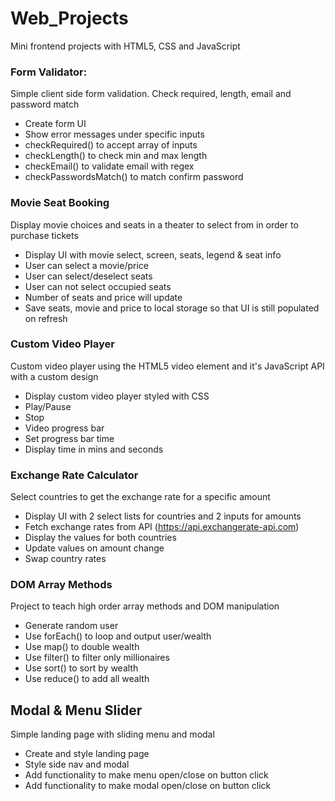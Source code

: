 # Web_Projects

Mini frontend projects with HTML5, CSS and JavaScript

### Form Validator:

Simple client side form validation. Check required, length, email and password match

- Create form UI
- Show error messages under specific inputs
- checkRequired() to accept array of inputs
- checkLength() to check min and max length
- checkEmail() to validate email with regex
- checkPasswordsMatch() to match confirm password

### Movie Seat Booking

Display movie choices and seats in a theater to select from in order to purchase tickets

- Display UI with movie select, screen, seats, legend & seat info
- User can select a movie/price
- User can select/deselect seats
- User can not select occupied seats
- Number of seats and price will update
- Save seats, movie and price to local storage so that UI is still populated on refresh

### Custom Video Player

Custom video player using the HTML5 video element and it's JavaScript API with a custom design

- Display custom video player styled with CSS
- Play/Pause
- Stop
- Video progress bar
- Set progress bar time
- Display time in mins and seconds

### Exchange Rate Calculator

Select countries to get the exchange rate for a specific amount

- Display UI with 2 select lists for countries and 2 inputs for amounts
- Fetch exchange rates from API (https://api.exchangerate-api.com)
- Display the values for both countries
- Update values on amount change
- Swap country rates

### DOM Array Methods

Project to teach high order array methods and DOM manipulation

- Generate random user
- Use forEach() to loop and output user/wealth
- Use map() to double wealth
- Use filter() to filter only millionaires
- Use sort() to sort by wealth
- Use reduce() to add all wealth

## Modal & Menu Slider

Simple landing page with sliding menu and modal

- Create and style landing page
- Style side nav and modal
- Add functionality to make menu open/close on button click
- Add functionality to make modal open/close on button click
